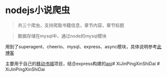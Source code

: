 # nodejs小说爬虫
>共三个爬虫，支持爬取书籍信息，章节内容，章节标题

>数据存储在mysql中，通过node的mysql模块

用到了superagent、cheerio、mysql、express、async模块，具体说明参考[此博客](http://www.cnblogs.com/tgxh/p/7124202.html)

主要用于自己的[移动书城](https://github.com/tgxhx/vue-reader)项目，结合express构建的[api](https://github.com/tgxhx/node-book-api)#   X i J i n P i n g X i n S h i D a i  
 #   X i J i n P i n g X i n S h i D a i  
 